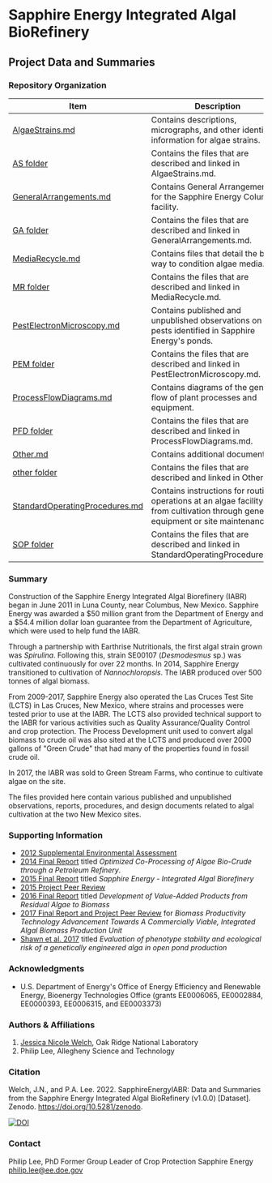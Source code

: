 # Sapphire Energy Integrated Algal BioRefinery

## Project Data and Summaries

### Repository Organization

| Item | Description |
| ----------- | ----------- |
| [AlgaeStrains.md](AlgaeStrains.md) | Contains descriptions, micrographs, and other identifying information for algae strains. |
| [AS folder](AS) | Contains the files that are described and linked in AlgaeStrains.md. |
| [GeneralArrangements.md](GeneralArrangements.md) | Contains General Arrangements for the Sapphire Energy Columbus facility. |
| [GA folder](GA) | Contains the files that are described and linked in GeneralArrangements.md. |
| [MediaRecycle.md](MediaRecycle.md) | Contains files that detail the best way to condition algae media. |
| [MR folder](MR) | Contains the files that are described and linked in MediaRecycle.md. |
| [PestElectronMicroscopy.md](PestElectronMicroscopy.md) | Contains published and unpublished observations on pests identified in Sapphire Energy's ponds. |
| [PEM folder](PEM) | Contains the files that are described and linked in PestElectronMicroscopy.md. |
| [ProcessFlowDiagrams.md](ProcessFlowDiagrams.md) | Contains diagrams of the general flow of plant processes and equipment. |
| [PFD folder](PFD) | Contains the files that are described and linked in ProcessFlowDiagrams.md. |
| [Other.md](Other.md) | Contains additional documents. |
| [other folder](other) | Contains the files that are described and linked in Other.md. |
| [StandardOperatingProcedures.md](StandardOperatingProcedures.md) | Contains instructions for routine operations at an algae facility, from cultivation through general equipment or site maintenance. |
| [SOP folder](SOP) | Contains the files that are described and linked in StandardOperatingProcedures.md. |

### Summary

Construction of the Sapphire Energy Integrated Algal Biorefinery (IABR) began in June 2011 in Luna County, near Columbus, New Mexico. Sapphire Energy was awarded a $50 million grant from the Department of Energy and a $54.4 million dollar loan guarantee from the Department of Agriculture, which were used to help fund the IABR.  

Through a partnership with Earthrise Nutritionals, the first algal strain grown was *Spirulina*. Following this, strain SE00107 (*Desmodesmus* sp.) was cultivated continuously for over 22 months. In 2014, Sapphire Energy transitioned to cultivation of *Nannochloropsis*. The IABR produced over 500 tonnes of algal biomass.  

From 2009-2017, Sapphire Energy also operated the Las Cruces Test Site (LCTS) in Las Cruces, New Mexico, where strains and processes were tested prior to use at the IABR. The LCTS also provided technical support to the IABR for various activities such as Quality Assurance/Quality Control and crop protection. The Process Development unit used to convert algal biomass to crude oil was also sited at the LCTS and produced over 2000 gallons of "Green Crude" that had many of the properties found in fossil crude oil.  

In 2017, the IABR was sold to Green Stream Farms, who continue to cultivate algae on the site.

The files provided here contain various published and unpublished observations, reports, procedures, and design documents related to algal cultivation at the two New Mexico sites.  

### Supporting Information

* [2012 Supplemental Environmental Assessment](https://www.rd.usda.gov/sites/default/files/IABR_EA_Supplemental.pdf)
* [2014 Final Report](https://www.osti.gov/biblio/1364623) titled *Optimized Co-Processing of Algae Bio-Crude through a Petroleum Refinery*.
* [2015 Final Report](https://www.osti.gov/biblio/1343302) titled *Sapphire Energy - Integrated Algal Biorefinery*
* [2015 Project Peer Review](https://www.energy.gov/sites/default/files/2015/04/f22/demonstration_market_transformation_moreno_3321.pdf)
* [2016 Final Report](https://www.osti.gov/biblio/1239692) titled *Development of Value-Added Products from Residual Algae to Biomass*
* [2017 Final Report and Project Peer Review](https://www.osti.gov/biblio/1497084) for *Biomass Productivity Technology Advancement Towards A Commercially Viable, Integrated Algal Biomass Production Unit*
* [Shawn et al. 2017](https://www.osti.gov/biblio/1474685) titled *Evaluation of phenotype stability and ecological risk of a genetically engineered alga in open pond production*

### Acknowledgments

* U.S. Department of Energy's Office of Energy Efficiency and Renewable Energy, Bioenergy Technologies Office (grants EE0006065, EE0002884, EE0000393, EE0006315, and EE0003373)

### Authors & Affiliations

1. [Jessica Nicole Welch](https://www.ornl.gov/staff-profile/jessica-n-welch), Oak Ridge National Laboratory
2. Philip Lee, Allegheny Science and Technology

### Citation

Welch, J.N., and P.A. Lee. 2022. SapphireEnergyIABR: Data and Summaries from the Sapphire Energy Integrated Algal BioRefinery (v1.0.0) [Dataset]. Zenodo. <https://doi.org/10.5281/zenodo>.

[![DOI](https://zenodo.org/badge/DOI/10.5281/zenodo..svg)](https://doi.org/10.5281/zenodo.)

### Contact

Philip Lee, PhD
Former Group Leader of Crop Protection
Sapphire Energy
philip.lee@ee.doe.gov
